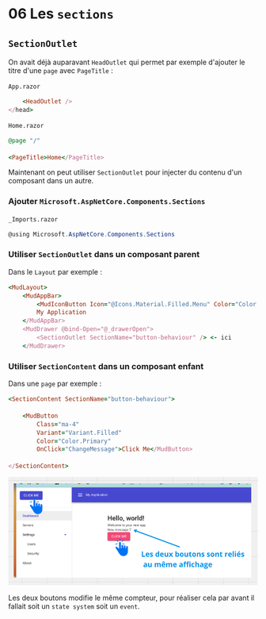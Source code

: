 # 06 Les `sections`

## `SectionOutlet`

On avait déjà auparavant `HeadOutlet` qui permet par exemple d'ajouter le titre d'une `page` avec `PageTitle` :

`App.razor`

```ruby
	<HeadOutlet />
</head>
```

`Home.razor`

```ruby
@page "/"

<PageTitle>Home</PageTitle>
```

Maintenant on peut utiliser `SectionOutlet` pour injecter du contenu d'un composant dans un autre.



### Ajouter `Microsoft.AspNetCore.Components.Sections`

`_Imports.razor`

```cs
@using Microsoft.AspNetCore.Components.Sections
```



### Utiliser `SectionOutlet` dans un composant parent

Dans le `Layout` par exemple :

```ruby
<MudLayout>
    <MudAppBar>
        <MudIconButton Icon="@Icons.Material.Filled.Menu" Color="Color.Inherit" Edge="Edge.Start" OnClick="@((e) => DrawerToggle())" />
        My Application
    </MudAppBar>
    <MudDrawer @bind-Open="@_drawerOpen">
        <SectionOutlet SectionName="button-behaviour" /> <- ici
    </MudDrawer>
```



### Utiliser `SectionContent` dans un composant enfant

Dans une `page` par exemple :

```ruby
<SectionContent SectionName="button-behaviour">

    <MudButton 
		Class="ma-4" 
		Variant="Variant.Filled" 
		Color="Color.Primary" 
		OnClick="ChangeMessage">Click Me</MudButton>
    
</SectionContent>
```

<img src="assets/same-behaviour-without-state.png" alt="same-behaviour-without-state" />

Les deux boutons modifie le même compteur, pour réaliser cela par avant il fallait soit un `state system` soit un `event`.